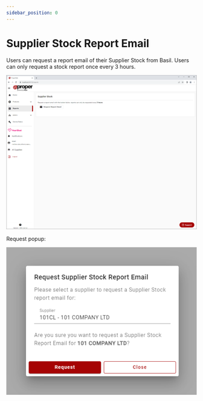 ```yaml
---
sidebar_position: 0
---
```


# Supplier Stock Report Email
Users can request a report email of their Supplier Stock from Basil. Users can only request a stock report once every 3 hours.

![Supplier Stock Report Card](../../static/img/pages/reports/pw_reports_supplier_stock_page.png)

Request popup:

![Supplier Stock Report Popup](../../static/img/pages/reports/pw_reports_supplier_stock_request_popup.png)